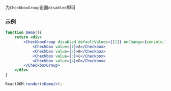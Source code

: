 为`CheckboxGroup`设置`disabled`即可

### 示例

<!--start-code-->

```jsx
function Demo(){
    return <div>
        <CheckboxGroup disabled defaultValues={[2]} onChange={console.log}>
            <Checkbox value={1}>A</Checkbox>
            <Checkbox value={2}>B</Checkbox>
            <Checkbox value={3}>C</Checkbox>
            <Checkbox value={4}>D</Checkbox>
        </CheckboxGroup>
    </div>
}

ReactDOM.render(<Demo/>);
```

<!--end-code-->
